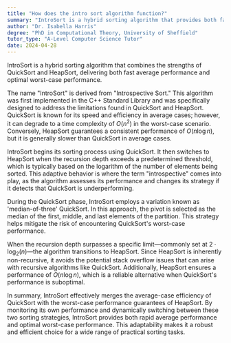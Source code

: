 ```yaml
---
title: "How does the intro sort algorithm function?"
summary: "IntroSort is a hybrid sorting algorithm that provides both fast average performance and optimal worst-case performance."
author: "Dr. Isabella Harris"
degree: "PhD in Computational Theory, University of Sheffield"
tutor_type: "A-Level Computer Science Tutor"
date: 2024-04-28
---
```


IntroSort is a hybrid sorting algorithm that combines the strengths of QuickSort and HeapSort, delivering both fast average performance and optimal worst-case performance.

The name "IntroSort" is derived from "Introspective Sort." This algorithm was first implemented in the C++ Standard Library and was specifically designed to address the limitations found in QuickSort and HeapSort. QuickSort is known for its speed and efficiency in average cases; however, it can degrade to a time complexity of $O(n^2)$ in the worst-case scenario. Conversely, HeapSort guarantees a consistent performance of $O(n \log n)$, but it is generally slower than QuickSort in average cases.

IntroSort begins its sorting process using QuickSort. It then switches to HeapSort when the recursion depth exceeds a predetermined threshold, which is typically based on the logarithm of the number of elements being sorted. This adaptive behavior is where the term "introspective" comes into play, as the algorithm assesses its performance and changes its strategy if it detects that QuickSort is underperforming.

During the QuickSort phase, IntroSort employs a variation known as 'median-of-three' QuickSort. In this approach, the pivot is selected as the median of the first, middle, and last elements of the partition. This strategy helps mitigate the risk of encountering QuickSort's worst-case performance.

When the recursion depth surpasses a specific limit—commonly set at $2 \cdot \log_2(n)$—the algorithm transitions to HeapSort. Since HeapSort is inherently non-recursive, it avoids the potential stack overflow issues that can arise with recursive algorithms like QuickSort. Additionally, HeapSort ensures a performance of $O(n \log n)$, which is a reliable alternative when QuickSort's performance is suboptimal.

In summary, IntroSort effectively merges the average-case efficiency of QuickSort with the worst-case performance guarantees of HeapSort. By monitoring its own performance and dynamically switching between these two sorting strategies, IntroSort provides both rapid average performance and optimal worst-case performance. This adaptability makes it a robust and efficient choice for a wide range of practical sorting tasks.
    